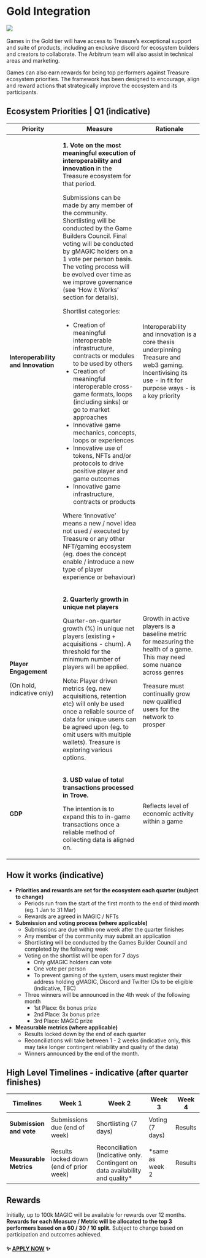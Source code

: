 # Gold Integration

![](<../../../.gitbook/assets/Treasure\_Tier\_Badge\_Gold\_100px (2).png>)\
\
Games in the Gold tier will have access to Treasure’s exceptional support and suite of products, including an exclusive discord for ecosystem builders and creators to collaborate. The Arbitrum team will also assist in technical areas and marketing.

Games can also earn rewards for being top performers against Treasure ecosystem priorities. The framework has been designed to encourage, align and reward actions that strategically improve the ecosystem and its participants.

## Ecosystem Priorities | Q1 (indicative)

| Priority                                                                   | Measure                                                                                                                                                                                                                                                                                                                                                                                                                                                                                                                                                                                                                                                                                                                                                                                                                                                                                                                                                                                                                                                                                                                                                                                           | Rationale                                                                                                                                                                                                                           |
| -------------------------------------------------------------------------- | ------------------------------------------------------------------------------------------------------------------------------------------------------------------------------------------------------------------------------------------------------------------------------------------------------------------------------------------------------------------------------------------------------------------------------------------------------------------------------------------------------------------------------------------------------------------------------------------------------------------------------------------------------------------------------------------------------------------------------------------------------------------------------------------------------------------------------------------------------------------------------------------------------------------------------------------------------------------------------------------------------------------------------------------------------------------------------------------------------------------------------------------------------------------------------------------------- | ----------------------------------------------------------------------------------------------------------------------------------------------------------------------------------------------------------------------------------- |
| **Interoperability and Innovation**                                        | <p><strong>1. Vote on the most meaningful execution of interoperability and innovation</strong> in the Treasure ecosystem for that period.</p><p></p><p>Submissions can be made by any member of the community. Shortlisting will be conducted by the Game Builders Council. Final voting will be conducted by gMAGIC holders on a 1 vote per person basis. The voting process will be evolved over time as we improve governance (see ‘How it Works’ section for details).<br></p><p>Shortlist categories:</p><ul><li>Creation of meaningful interoperable infrastructure, contracts or modules to be used by others</li><li>Creation of meaningful interoperable cross-game formats, loops (including sinks) or go to market approaches</li><li>Innovative game mechanics, concepts, loops or experiences</li><li>Innovative use of tokens, NFTs and/or protocols to drive positive player and game outcomes</li><li>Innovative game infrastructure, contracts or products</li></ul><p>Where ‘innovative’ means a new / novel idea not used / executed by Treasure or any other NFT/gaming ecosystem (eg. does the concept enable / introduce a new type of player experience or behaviour)</p> | Interoperability and innovation is a core thesis underpinning Treasure and web3 gaming. Incentivising its use - in fit for purpose ways - is a key priority                                                                         |
| <p><strong>Player Engagement</strong></p><p>(On hold, indicative only)</p> | <p><strong>2. Quarterly growth in unique net players</strong><br></p><p>Quarter-on-quarter growth (%) in unique net players (existing + acquisitions - churn). A threshold for the minimum number of players will be applied.<br></p><p>Note: Player driven metrics (eg. new acquisitions, retention etc) will only be used once a reliable source of data for unique users can be agreed upon (eg. to omit users with multiple wallets). Treasure is exploring various options.</p>                                                                                                                                                                                                                                                                                                                                                                                                                                                                                                                                                                                                                                                                                                              | <p>Growth in active players is a baseline metric for measuring the health of a game. This may need some nuance across genres<br></p><p>Treasure must continually grow new qualified users for the network to prosper</p><p><br></p> |
| **GDP**                                                                    | <p><strong>3. USD value of total transactions processed in Trove.</strong> </p><p></p><p>The intention is to expand this to in-game transactions once a reliable method of collecting data is aligned on.</p>                                                                                                                                                                                                                                                                                                                                                                                                                                                                                                                                                                                                                                                                                                                                                                                                                                                                                                                                                                                     | Reflects level of economic activity within a game                                                                                                                                                                                   |

## **How it works (indicative)**

* **Priorities and rewards are set for the ecosystem each quarter (subject to change)**
  * Periods run from the start of the first month to the end of third month (eg. 1 Jan to 31 Mar)
  * Rewards are agreed in MAGIC / NFTs
* **Submission and voting process (where applicable)**
  * Submissions are due within one week after the quarter finishes
  * Any member of the community may submit an application
  * Shortlisting will be conducted by the Games Builder Council and completed by the following week
  * Voting on the shortlist will be open for 7 days
    * Only gMAGIC holders can vote
    * One vote per person
    * To prevent gaming of the system, users must register their address holding gMAGIC, Discord and Twitter IDs to be eligible (indicative, TBC)
  * Three winners will be announced in the 4th week of the following month
    * 1st Place: 6x bonus prize
    * 2nd Place: 3x bonus prize
    * 3rd Place: MAGIC prize
* **Measurable metrics (where applicable)**
  * Results locked down by the end of each quarter
  * Reconciliations will take between 1 - 2 weeks (indicative only, this may take longer contingent reliability and quality of the data)
  * Winners announced by the end of the month.

## **High Level Timelines - indicative (after quarter finishes)**

| Timelines                                                       | Week 1                                  | Week 2                                                                         | Week 3           | Week 4  |
| --------------------------------------------------------------- | --------------------------------------- | ------------------------------------------------------------------------------ | ---------------- | ------- |
| <p><strong>Submission</strong><br><strong>and vote</strong></p> | Submissions due (end of week)           | Shortlisting (7 days)                                                          | Voting (7 days)  | Results |
| <p><strong>Measurable</strong><br><strong>Metrics</strong></p>  | Results locked down (end of prior week) | Reconciliation (Indicative only. Contingent on data availability and quality\* | \*same as week 2 | Results |

## Rewards

Initially, up to 100k MAGIC will be available for rewards over 12 months. **Rewards for each Measure / Metric will be allocated to the top 3 performers based on a 60 / 30 / 10 split.** Subject to change based on participation and outcomes achieved.

#### ✨ [APPLY NOW](https://forms.gle/ekTAxe28tEL1rDNC8) ✨
